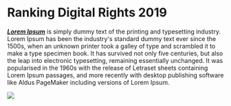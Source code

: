 ---
---
Ranking Digital Rights 2019
===========================

<span style="text-decoration: underline;">***Lorem Ipsum***</span> is simply dummy text of the printing and typesetting industry. Lorem Ipsum has been the industry's standard dummy text ever since the 1500s, when an unknown printer took a galley of type and scrambled it to make a type specimen book. It has survived not only five centuries, but also the leap into electronic typesetting, remaining essentially unchanged. It was popularised in the 1960s with the release of Letraset sheets containing Lorem Ipsum passages, and more recently with desktop publishing software like Aldus PageMaker including versions of Lorem Ipsum.

![](/index2019/app/assets/graphics/content/water_drops_on_grass-wallpaper-1366x768.jpg)